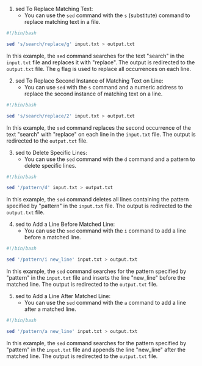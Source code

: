 
1. sed To Replace Matching Text:
   - You can use the `sed` command with the `s` (substitute) command to replace matching text in a file.

```bash
#!/bin/bash

sed 's/search/replace/g' input.txt > output.txt
```

In this example, the `sed` command searches for the text "search" in the `input.txt` file and replaces it with "replace". The output is redirected to the `output.txt` file. The `g` flag is used to replace all occurrences on each line.

2. sed To Replace Second Instance of Matching Text on Line:
   - You can use `sed` with the `s` command and a numeric address to replace the second instance of matching text on a line.

```bash
#!/bin/bash

sed 's/search/replace/2' input.txt > output.txt
```

In this example, the `sed` command replaces the second occurrence of the text "search" with "replace" on each line in the `input.txt` file. The output is redirected to the `output.txt` file.

3. sed to Delete Specific Lines:
   - You can use the `sed` command with the `d` command and a pattern to delete specific lines.

```bash
#!/bin/bash

sed '/pattern/d' input.txt > output.txt
```

In this example, the `sed` command deletes all lines containing the pattern specified by "pattern" in the `input.txt` file. The output is redirected to the `output.txt` file.

4. sed to Add a Line Before Matched Line:
   - You can use the `sed` command with the `i` command to add a line before a matched line.

```bash
#!/bin/bash

sed '/pattern/i new_line' input.txt > output.txt
```

In this example, the `sed` command searches for the pattern specified by "pattern" in the `input.txt` file and inserts the line "new_line" before the matched line. The output is redirected to the `output.txt` file.

5. sed to Add a Line After Matched Line:
   - You can use the `sed` command with the `a` command to add a line after a matched line.

```bash
#!/bin/bash

sed '/pattern/a new_line' input.txt > output.txt
```

In this example, the `sed` command searches for the pattern specified by "pattern" in the `input.txt` file and appends the line "new_line" after the matched line. The output is redirected to the `output.txt` file.
